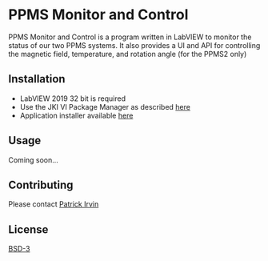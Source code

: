 # PPMS Monitor and Control

PPMS Monitor and Control is a program written in LabVIEW to monitor the status of our two PPMS systems. It also provides a UI and API for controlling the magnetic field, temperature, and rotation angle (for the PPMS2 only)

## Installation

- LabVIEW 2019 32 bit is required
- Use the JKI VI Package Manager as described [here](https://levylabpitt.github.io/)
- Application installer available [here](https://github.com/levylabpitt/PPMS-Monitor-and-Control/releases/latest)

## Usage

Coming soon...

## Contributing
Please contact [Patrick Irvin](https://github.com/ciozi137)

## License
[BSD-3](https://choosealicense.com/licenses/bsd-3-clause/)
